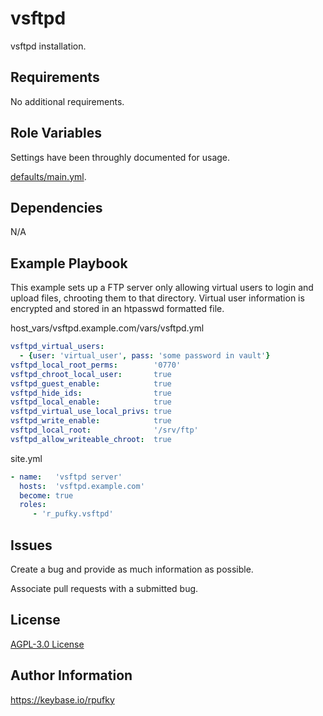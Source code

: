 # vsftpd
vsftpd installation.

## Requirements
No additional requirements.

## Role Variables
Settings have been throughly documented for usage.

[defaults/main.yml](https://github.com/r-pufky/ansible_vsftpd/blob/main/defaults/main.yml).

## Dependencies
N/A

## Example Playbook
This example sets up a FTP server only allowing virtual users to login and
upload files, chrooting them to that directory. Virtual user information is
encrypted and stored in an htpasswd formatted file.

host_vars/vsftpd.example.com/vars/vsftpd.yml
``` yaml
vsftpd_virtual_users:
  - {user: 'virtual_user', pass: 'some password in vault'}
vsftpd_local_root_perms:        '0770'
vsftpd_chroot_local_user:       true
vsftpd_guest_enable:            true
vsftpd_hide_ids:                true
vsftpd_local_enable:            true
vsftpd_virtual_use_local_privs: true
vsftpd_write_enable:            true
vsftpd_local_root:              '/srv/ftp'
vsftpd_allow_writeable_chroot:  true
```

site.yml
``` yaml
- name:   'vsftpd server'
  hosts:  'vsftpd.example.com'
  become: true
  roles:
     - 'r_pufky.vsftpd'
```

## Issues
Create a bug and provide as much information as possible.

Associate pull requests with a submitted bug.

## License
[AGPL-3.0 License](https://github.com/r-pufky/ansible_vsftpd/blob/main/LICENSE)

## Author Information
https://keybase.io/rpufky
